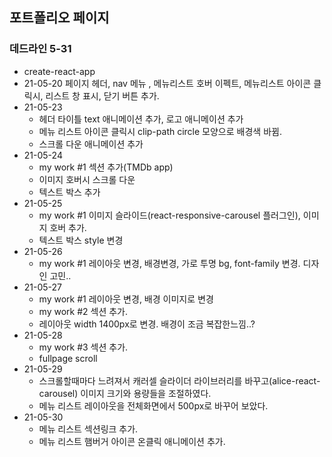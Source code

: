 ## 포트폴리오 페이지
### 데드라인 5-31
- create-react-app
- 21-05-20 페이지 헤더, nav 메뉴 , 메뉴리스트 호버 이펙트, 메뉴리스트 아이콘 클릭시, 리스트 창 표시, 닫기 버튼 추가.
- 21-05-23 
    - 헤더 타이틀 text 애니메이션 추가, 로고 애니메이션 추가
    - 메뉴 리스트 아이콘 클릭시 clip-path circle 모양으로 배경색 바뀜.
    - 스크롤 다운 애니메이션 추가
- 21-05-24
    - my work #1 섹션 추가(TMDb app)
    - 이미지 호버시 스크롤 다운
    - 텍스트 박스 추가
- 21-05-25
    - my work #1 이미지 슬라이드(react-responsive-carousel 플러그인), 이미지 호버 추가.
    - 텍스트 박스 style 변경
- 21-05-26
    - my work #1 레이아웃 변경, 배경변경, 가로 투명 bg, font-family 변경. 디자인 고민..
- 21-05-27
    - my work #1 레이아웃 변경, 배경 이미지로 변경
    - my work #2 섹션 추가.
    - 레이아웃 width 1400px로 변경. 배경이 조금 복잡한느낌..?
- 21-05-28
    - my work #3 섹션 추가.
    - fullpage scroll 
- 21-05-29
    - 스크롤할때마다 느려져서 캐러셀 슬라이더 라이브러리를 바꾸고(alice-react-carousel) 이미지 크기와 용량들을 조절하였다.
    - 메뉴 리스트 레이아웃을 전체화면에서 500px로 바꾸어 보았다.
- 21-05-30
    - 메뉴 리스트 섹션링크 추가.
    - 메뉴 리스트 햄버거 아이콘 온클릭 애니메이션 추가.

